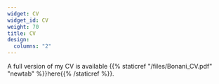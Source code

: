 ```yaml
---
widget: CV
widget_id: CV
weight: 70
title: CV
design:
  columns: "2"
---
```


A full version of my CV is available {{% staticref "/files/Bonani_CV.pdf" "newtab" %}}here{{% /staticref %}}.





